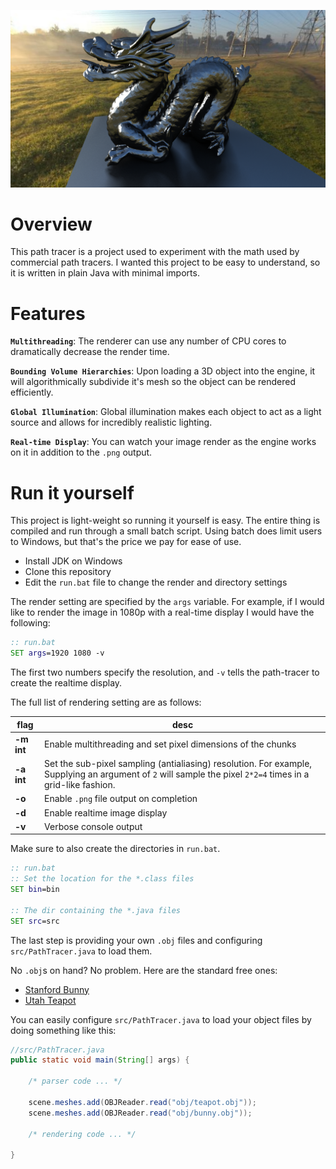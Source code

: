![Globaly Illuminated Dragon](example_2.png)

# Overview
This path tracer is a project used to experiment with the math used by commercial path tracers. I wanted this project to be easy to understand, so it is written in plain Java with minimal imports. 

# Features
**`Multithreading`**: The renderer can use any number of CPU cores to dramatically decrease the render time.

**`Bounding Volume Hierarchies`**: Upon loading a 3D object into the engine, it will algorithmically subdivide it's mesh so the object can be rendered efficiently.

**`Global Illumination`**: Global illumination makes each object to act as a light source and allows for incredibly realistic lighting.

**`Real-time Display`**: You can watch your image render as the engine works on it in addition to the `.png` output.

# Run it yourself 
This project is light-weight so running it yourself is easy. The entire thing is compiled and run through a small batch script. Using batch does limit users to Windows, but that's the price we pay for ease of use.

 - Install JDK on Windows
 - Clone this repository
 - Edit the `run.bat` file to change the render and directory settings

The render setting are specified by the `args` variable. For example, if I would like to render the image in 1080p with a real-time display I would have the following:

```bat
:: run.bat
SET args=1920 1080 -v
```

The first two numbers specify the resolution, and `-v` tells the path-tracer to create the realtime display.

The full list of rendering setting are as follows:

| flag | desc |
|---|---|
| **-m int** | Enable multithreading and set pixel dimensions of the chunks |
| **-a int** | Set the sub-pixel sampling (antialiasing) resolution. For example, Supplying an argument of `2` will sample the pixel `2*2=4` times in a grid-like fashion. |
| **-o** | Enable `.png` file output on completion |
| **-d** | Enable realtime image display |
| **-v** | Verbose console output |

Make sure to also create the directories in `run.bat`.

```bat
:: run.bat
:: Set the location for the *.class files
SET bin=bin

:: The dir containing the *.java files
SET src=src
```
The last step is providing your own `.obj` files and configuring `src/PathTracer.java` to load them. 

No `.obj`s on hand? No problem. Here are the standard free ones:

 - [Stanford Bunny](https://graphics.stanford.edu/~mdfisher/Data/Meshes/bunny.obj)
 - [Utah Teapot](https://graphics.stanford.edu/courses/cs148-10-summer/as3/code/as3/teapot.obj)

You can easily configure `src/PathTracer.java` to load your object files by doing something like this:

```java
//src/PathTracer.java
public static void main(String[] args) {

    /* parser code ... */

    scene.meshes.add(OBJReader.read("obj/teapot.obj"));
    scene.meshes.add(OBJReader.read("obj/bunny.obj"));

    /* rendering code ... */

}
```
